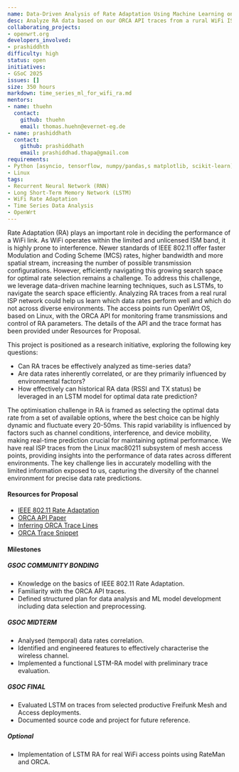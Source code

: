 ```yaml
---
name: Data-Driven Analysis of Rate Adaptation Using Machine Learning on Traces from a Real IEEE 802.11 Mesh Deployment
desc: Analyze RA data based on our ORCA API traces from a rural WiFi ISP in Germany to develop ML-based optimizations
collaborating_projects:
- openwrt.org
developers_involved:
- prashiddhth
difficulty: high
status: open
initiatives:
- GSoC 2025
issues: []
size: 350 hours
markdown: time_series_ml_for_wifi_ra.md
mentors:
- name: thuehn
  contact:
    github: thuehn
    email: thomas.huehn@evernet-eg.de
- name: prashiddhath
  contact:
    github: prashiddhath
    email: prashiddhad.thapa@gmail.com
requirements:
- Python [asyncio, tensorflow, numpy/pandas,s matplotlib, scikit-learn]
- Linux
tags:
- Recurrent Neural Network (RNN)
- Long Short-Term Memory Network (LSTM)
- WiFi Rate Adaptation
- Time Series Data Analysis
- OpenWrt
---
```


Rate Adaptation (RA) plays an important role in deciding the performance of a WiFi link. As WiFi operates within the limited and unlicensed ISM band, it is highly prone to interference. Newer standards of IEEE 802.11 offer faster Modulation and Coding Scheme (MCS) rates, higher bandwidth and more spatial stream, increasing the number of possible transmission configurations. However, efficiently navigating this growing search space for optimal rate selection remains a challenge. To address this challenge, we leverage data-driven machine learning techniques, such as LSTMs, to navigate the search space efficiently. Analyzing RA traces from a real rural ISP network could help us learn which data rates perform well and which do not across diverse environments. The access points run OpenWrt OS, based on Linux, with the ORCA API for monitoring frame transmissions and control of RA parameters. The details of the API and the trace format has been provided under Resources for Proposal.

This project is positioned as a research initiative, exploring the following key questions:

* Can RA traces be effectively analyzed as time-series data?
* Are data rates inherently correlated, or are they primarily influenced by environmental factors?
* How effectively can historical RA data (RSSI and TX status) be leveraged in an LSTM model for optimal data rate prediction?

The optimisation challenge in RA is framed as selecting the optimal data rate from a set of available options, where the best choice can be highly dynamic and fluctuate every 20-50ms. This rapid variability is influenced by factors such as channel conditions, interference, and device mobility, making real-time prediction crucial for maintaining optimal performance. We have real ISP traces from the Linux mac80211 subsystem of mesh access points, providing insights into the performance of data rates across different environments. The key challenge lies in accurately modelling with the limited information exposed to us, capturing the diversity of the channel environment for precise data rate predictions.

#### Resources for Proposal

* [IEEE 802.11 Rate Adaptation](https://ieeexplore.ieee.org/document/8455115)
* [ORCA API Paper](https://www.researchgate.net/publication/386449314_Open-source_Resource_Control_API_for_real_IEEE_80211_Networks/)
* [Inferring ORCA Trace Lines](https://github.com/SupraCoNeX/orca/blob/main/docs/orca_uapi.md)
* [ORCA Trace Snippet](https://docs.google.com/document/d/1yHOazOl7mSlatdCMbFmy5c0YRtnqVTxUP2NkpvzmPEk/edit?usp=sharing)

#### Milestones

##### GSOC COMMUNITY BONDING
* Knowledge on the basics of IEEE 802.11 Rate Adaptation.
* Familiarity with the ORCA API traces.
* Defined structured plan for data analysis and ML model development including data selection and preprocessing.

##### GSOC MIDTERM

* Analysed (temporal) data rates correlation.
* Identified and engineered features to effectively characterise the wireless channel.
* Implemented a functional LSTM-RA model with preliminary trace evaluation.

##### GSOC FINAL

* Evaluated LSTM on traces from selected productive Freifunk Mesh and Access deployments.
* Documented source code and project for future reference.

##### Optional

* Implementation of LSTM RA for real WiFi access points using RateMan and ORCA.
